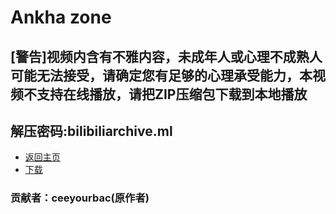 # Ankha zone

## **[警告]视频内含有不雅内容，未成年人或心理不成熟人可能无法接受，请确定您有足够的心理承受能力，本视频不支持在线播放，请把ZIP压缩包下载到本地播放**

## **解压密码:bilibiliarchive.ml**

- [返回主页](..\index.md)
- [下载](archives/Ankha.zip)

### 贡献者：ceeyourbac(原作者)
